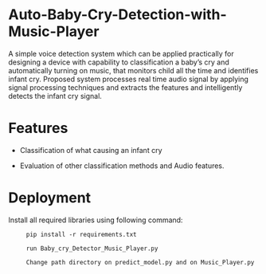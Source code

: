 # Auto-Baby-Cry-Detection-with-Music-Player
A simple voice detection system which can be applied practically for designing a device with capability to classification a baby’s cry and automatically turning on music, that monitors child all the time and identifies infant cry. Proposed system processes real time audio signal by applying signal processing techniques and extracts the features and intelligently detects the infant cry signal.

# Features

* Classification of what causing an infant cry

* Evaluation of other classification methods and Audio features.


# Deployment

Install all required libraries using following command:

         pip install -r requirements.txt
  
         run Baby_cry_Detector_Music_Player.py

         Change path directory on predict_model.py and on Music_Player.py

         
